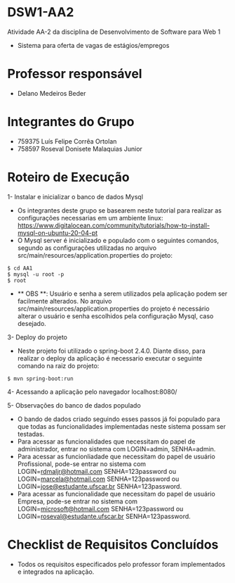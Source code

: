 # DSW1-AA2
Atividade AA-2 da disciplina de Desenvolvimento de Software para Web 1
- Sistema para oferta de vagas de estágios/empregos <br/>

# Professor responsável
- Delano Medeiros Beder <br/>

# Integrantes do Grupo
- 759375 Luís Felipe Corrêa Ortolan
- 758597 Roseval Donisete Malaquias Junior

# Roteiro de Execução
1- Instalar e inicializar o banco de dados Mysql
- Os integrantes deste grupo se basearem neste tutorial para realizar as configurações necessarias em um ambiente linux:
https://www.digitalocean.com/community/tutorials/how-to-install-mysql-on-ubuntu-20-04-pt
- O Mysql server é inicializado e populado com o seguintes comandos, segundo as configurações utilizadas no arquivo src/main/resources/application.properties do projeto:
<pre><code>$ cd AA1
$ mysql -u root -p
$ root
</pre></code>
- ** OBS **: Usuário e senha a serem utilizados pela aplicação podem ser facilmente alterados. No arquivo src/main/resources/application.properties do projeto é necessário alterar o usuário e senha escolhidos pela configuração Mysql, caso desejado.

3- Deploy do projeto
- Neste projeto foi utilizado o spring-boot 2.4.0. Diante disso, para realizar o deploy da aplicação é necessario executar o seguinte comando na raiz do projeto:
<pre><code>$ mvn spring-boot:run
</pre></code>

4- Acessando a aplicação pelo navegador
localhost:8080/

5- Observações do banco de dados populado
- O bando de dados criado seguindo esses passos já foi populado para que todas as funcionalidades implementadas neste sistema possam ser testadas.
- Para acessar as funcionalidades que necessitam do papel de administrador, entrar no sistema com LOGIN=admin, SENHA=admin.
- Para acessar as funcionliadade que necessitam do papel de usuário Profissional, pode-se entrar no sistema com LOGIN=rdmaljr@hotmail.com SENHA=123password ou LOGIN=marcela@hotmail.com SENHA=123password ou LOGIN=jose@estudante.ufscar.br SENHA=123password.
- Para acessar as funcionalidade que necessitam do papel de usuário Empresa, pode-se entrar no sistema com LOGIN=microsoft@hotmail.com SENHA=123password ou LOGIN=roseval@estudante.ufscar.br SENHA=123password.

# Checklist de Requisitos Concluídos
- Todos os requisitos especificados pelo professor foram implementados e integrados na aplicação.






